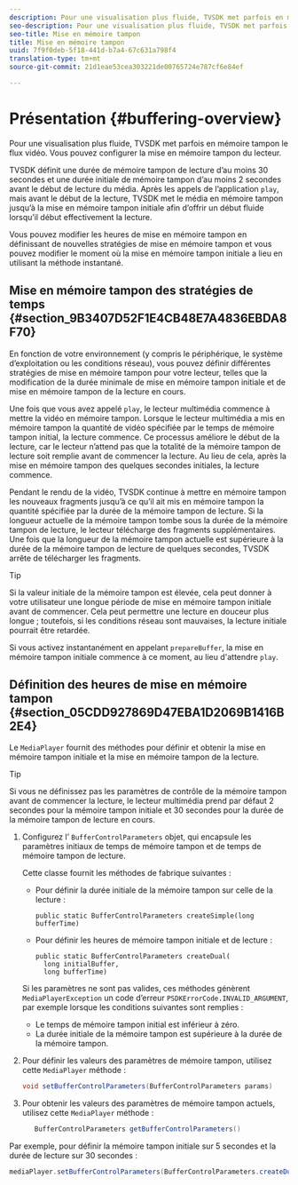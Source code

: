 ```yaml
---
description: Pour une visualisation plus fluide, TVSDK met parfois en mémoire tampon le flux vidéo. Vous pouvez configurer la mise en mémoire tampon du lecteur.
seo-description: Pour une visualisation plus fluide, TVSDK met parfois en mémoire tampon le flux vidéo. Vous pouvez configurer la mise en mémoire tampon du lecteur.
seo-title: Mise en mémoire tampon
title: Mise en mémoire tampon
uuid: 7f9f0deb-5f18-441d-b7a4-67c631a798f4
translation-type: tm+mt
source-git-commit: 21d1eae53cea303221de00765724e787cf6e84ef

---
```



# Présentation {#buffering-overview}

Pour une visualisation plus fluide, TVSDK met parfois en mémoire tampon le flux vidéo. Vous pouvez configurer la mise en mémoire tampon du lecteur.

TVSDK définit une durée de mémoire tampon de lecture d’au moins 30 secondes et une durée initiale de mémoire tampon d’au moins 2 secondes avant le début de lecture du média. Après les appels de l’application `play`, mais avant le début de la lecture, TVSDK met le média en mémoire tampon jusqu’à la mise en mémoire tampon initiale afin d’offrir un début fluide lorsqu’il début effectivement la lecture.

Vous pouvez modifier les heures de mise en mémoire tampon en définissant de nouvelles stratégies de mise en mémoire tampon et vous pouvez modifier le moment où la mise en mémoire tampon initiale a lieu en utilisant la méthode instantané.

## Mise en mémoire tampon des stratégies de temps {#section_9B3407D52F1E4CB48E7A4836EBDA8F70}

En fonction de votre environnement (y compris le périphérique, le système d’exploitation ou les conditions réseau), vous pouvez définir différentes stratégies de mise en mémoire tampon pour votre lecteur, telles que la modification de la durée minimale de mise en mémoire tampon initiale et de mise en mémoire tampon de la lecture en cours.

Une fois que vous avez appelé `play`, le lecteur multimédia commence à mettre la vidéo en mémoire tampon. Lorsque le lecteur multimédia a mis en mémoire tampon la quantité de vidéo spécifiée par le temps de mémoire tampon initial, la lecture commence. Ce processus améliore le début de la lecture, car le lecteur n’attend pas que la totalité de la mémoire tampon de lecture soit remplie avant de commencer la lecture. Au lieu de cela, après la mise en mémoire tampon des quelques secondes initiales, la lecture commence.

Pendant le rendu de la vidéo, TVSDK continue à mettre en mémoire tampon les nouveaux fragments jusqu’à ce qu’il ait mis en mémoire tampon la quantité spécifiée par la durée de la mémoire tampon de lecture. Si la longueur actuelle de la mémoire tampon tombe sous la durée de la mémoire tampon de lecture, le lecteur télécharge des fragments supplémentaires. Une fois que la longueur de la mémoire tampon actuelle est supérieure à la durée de la mémoire tampon de lecture de quelques secondes, TVSDK arrête de télécharger les fragments.

>[!TIP]
>
>Si la valeur initiale de la mémoire tampon est élevée, cela peut donner à votre utilisateur une longue période de mise en mémoire tampon initiale avant de commencer. Cela peut permettre une lecture en douceur plus longue ; toutefois, si les conditions réseau sont mauvaises, la lecture initiale pourrait être retardée.

Si vous activez instantanément en appelant `prepareBuffer`, la mise en mémoire tampon initiale commence à ce moment, au lieu d&#39;attendre `play`.

## Définition des heures de mise en mémoire tampon {#section_05CDD927869D47EBA1D2069B1416B2E4}

Le `MediaPlayer` fournit des méthodes pour définir et obtenir la mise en mémoire tampon initiale et la mise en mémoire tampon de la lecture.

>[!TIP]
>
>Si vous ne définissez pas les paramètres de contrôle de la mémoire tampon avant de commencer la lecture, le lecteur multimédia prend par défaut 2 secondes pour la mémoire tampon initiale et 30 secondes pour la durée de la mémoire tampon de lecture en cours.

1. Configurez l’ `BufferControlParameters` objet, qui encapsule les paramètres initiaux de temps de mémoire tampon et de temps de mémoire tampon de lecture.

   Cette classe fournit les méthodes de fabrique suivantes :

   * Pour définir la durée initiale de la mémoire tampon sur celle de la lecture :

      ```
      public static BufferControlParameters createSimple(long bufferTime)
      ```

   * Pour définir les heures de mémoire tampon initiale et de lecture :

      ```
      public static BufferControlParameters createDual( 
        long initialBuffer,  
        long bufferTime)
      ```
   Si les paramètres ne sont pas valides, ces méthodes génèrent `MediaPlayerException` un code d’erreur `PSDKErrorCode.INVALID_ARGUMENT`, par exemple lorsque les conditions suivantes sont remplies :

   * Le temps de mémoire tampon initial est inférieur à zéro.
   * La durée initiale de la mémoire tampon est supérieure à la durée de la mémoire tampon.


1. Pour définir les valeurs des paramètres de mémoire tampon, utilisez cette `MediaPlayer` méthode :

   ```java
   void setBufferControlParameters(BufferControlParameters params)
   ```

1. Pour obtenir les valeurs des paramètres de mémoire tampon actuels, utilisez cette `MediaPlayer` méthode :

   ```java
      BufferControlParameters getBufferControlParameters()  
   ```

<!--<a id="example_DE0580B3AD404635825D3301C1F096B6"></a>-->

Par exemple, pour définir la mémoire tampon initiale sur 5 secondes et la durée de lecture sur 30 secondes :

```java
mediaPlayer.setBufferControlParameters(BufferControlParameters.createDual(5000, 30000));
```
